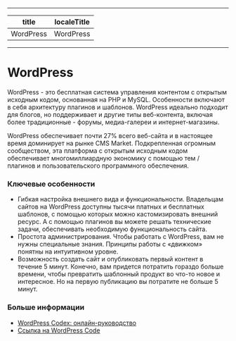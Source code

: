
---

| title | localeTitle |
|--|--|
|WordPress  |WordPress  |

---
# WordPress

WordPress - это бесплатная система управления контентом с открытым исходным кодом, основанная на PHP и MySQL. Особенности включают в себя архитектуру плагинов и шаблонов. WordPress идеально подходит для блогов, но поддерживает и другие типы веб-контента, включая более традиционные - форумы, медиа-галереи и интернет-магазины.

WordPress обеспечивает почти 27% всего веб-сайта и в настоящее время доминирует на рынке CMS Market. Подкрепленная огромным сообществом, эта платформа с открытым исходным кодом обеспечивает многомиллиардную экономику с помощью тем / плагинов и пользовательского программного обеспечения.

### Ключевые особенности


-   Гибкая настройка внешнего вида и функциональности. Владельцам сайтов на WordPress доступны тысячи платных и бесплатных шаблонов, с помощью которых можно кастомизировать внешний ресурс. А с помощью плагинов вы можете решать технические задачи, обеспечивать необходимую функциональность сайта.
-   Простота администрирования. Чтобы работать с WordPress, вам не нужны специальные знания. Принципы работы с «движком» понятны на интуитивном уровне.
-   Возможность создать сайт и опубликовать первый контент в течение 5 минут. Конечно, вам придется потратить гораздо больше времени, чтобы превратить шаблонный продукт во что-то новое и интересное. Но на первую публикацию вы потратите не больше 5 минут.

### Больше информации

*   [WordPress Codex: онлайн-руководство](https://codex.wordpress.org/)
*   [Ссылка на WordPress Code](https://developer.wordpress.org/reference/)
